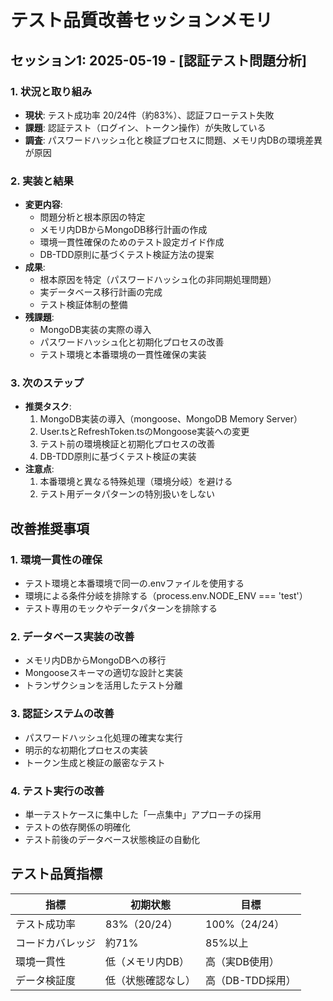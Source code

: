 # テスト品質改善セッションメモリ

## セッション1: 2025-05-19 - [認証テスト問題分析]

### 1. 状況と取り組み
- **現状**: テスト成功率 20/24件（約83%）、認証フローテスト失敗
- **課題**: 認証テスト（ログイン、トークン操作）が失敗している
- **調査**: パスワードハッシュ化と検証プロセスに問題、メモリ内DBの環境差異が原因

### 2. 実装と結果
- **変更内容**: 
  - 問題分析と根本原因の特定
  - メモリ内DBからMongoDB移行計画の作成
  - 環境一貫性確保のためのテスト設定ガイド作成
  - DB-TDD原則に基づくテスト検証方法の提案
- **成果**: 
  - 根本原因を特定（パスワードハッシュ化の非同期処理問題）
  - 実データベース移行計画の完成
  - テスト検証体制の整備
- **残課題**: 
  - MongoDB実装の実際の導入
  - パスワードハッシュ化と初期化プロセスの改善
  - テスト環境と本番環境の一貫性確保の実装

### 3. 次のステップ
- **推奨タスク**: 
  1. MongoDB実装の導入（mongoose、MongoDB Memory Server）
  2. User.tsとRefreshToken.tsのMongoose実装への変更
  3. テスト前の環境検証と初期化プロセスの改善
  4. DB-TDD原則に基づくテスト検証の実装
- **注意点**: 
  1. 本番環境と異なる特殊処理（環境分岐）を避ける
  2. テスト用データパターンの特別扱いをしない

## 改善推奨事項

### 1. 環境一貫性の確保
- テスト環境と本番環境で同一の.envファイルを使用する
- 環境による条件分岐を排除する（process.env.NODE_ENV === 'test'）
- テスト専用のモックやデータパターンを排除する

### 2. データベース実装の改善
- メモリ内DBからMongoDBへの移行
- Mongooseスキーマの適切な設計と実装
- トランザクションを活用したテスト分離

### 3. 認証システムの改善
- パスワードハッシュ化処理の確実な実行
- 明示的な初期化プロセスの実装
- トークン生成と検証の厳密なテスト

### 4. テスト実行の改善
- 単一テストケースに集中した「一点集中」アプローチの採用
- テストの依存関係の明確化
- テスト前後のデータベース状態検証の自動化

## テスト品質指標

| 指標 | 初期状態 | 目標 |
|------|--------|------|
| テスト成功率 | 83%（20/24） | 100%（24/24） |
| コードカバレッジ | 約71% | 85%以上 |
| 環境一貫性 | 低（メモリ内DB） | 高（実DB使用） |
| データ検証度 | 低（状態確認なし） | 高（DB-TDD採用） |